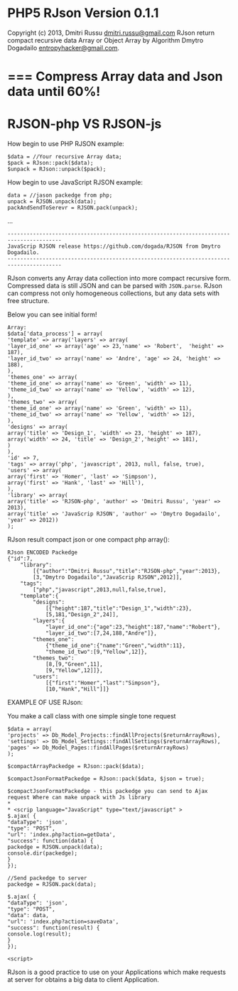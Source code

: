 PHP5 RJson Version 0.1.1
===
Copyright (c) 2013, Dmitri Russu <dmitri.russu@gmail.com>
RJson return compact recursive data Array or Object Array by Algorithm Dmytro Dogadailo <entropyhacker@gmail.com>.

===
Compress Array data and Json data until 60%!
===
RJSON-php VS RJSON-js
=========

How begin to use PHP RJSON example:

    $data = //Your recursive Array data;
    $pack = RJson::pack($data);
    $unpack = RJson::unpack($pack);
    
How begin to use JavaScript RJSON example: 

    data = //jason packedge from php;
    unpack = RJSON.unpack(data);
    packAndSendToSerevr = RJSON.pack(unpack);
...

    ---------------------------------------------------------------------------------------
    JavaScrip RJSON release https://github.com/dogada/RJSON from Dmytro Dogadailo.
    ---------------------------------------------------------------------------------------

RJson converts any Array data collection into more compact recursive
form. Compressed data is still JSON and can be parsed with `JSON.parse`. RJson
can compress not only homogeneous collections, but any data sets with free
structure.

Below you can see initial form!

    Array:
	$data['data_process'] = array(
	'template' => array('layers' => array(
	'layer_id_one' => array('age' => 23,'name' => 'Robert',  'height' => 187),
	'layer_id_two' => array('name' => 'Andre', 'age' => 24, 'height' => 188),
	),
	'themes_one' => array(
	'theme_id_one' => array('name' => 'Green', 'width' => 11),
	'theme_id_two' => array('name' => 'Yellow', 'width' => 12),
	),
	'themes_two' => array(
	'theme_id_one' => array('name' => 'Green', 'width' => 11),
	'theme_id_two' => array('name' => 'Yellow', 'width' => 12),
	),
	'designs' => array(
	array('title' => 'Design_1', 'width' => 23, 'height' => 187),
	array('width' => 24, 'title' => 'Design_2','height' => 181),
	)
	),
	'id' => 7,
	'tags' => array('php', 'javascript', 2013, null, false, true),
	'users' => array(
	array('first' => 'Homer', 'last' => 'Simpson'),
	array('first' => 'Hank', 'last' => 'Hill'),
	),
	'library' => array(
	array('title' => 'RJSON-php', 'author' => 'Dmitri Russu', 'year' => 2013),
	array('title' => 'JavaScrip RJSON', 'author' => 'Dmytro Dogadailo', 'year' => 2012))
	);

RJson result compact json or one compact php array():


    RJson ENCODED Packedge
	{"id":7,
		"library":
			[{"author":"Dmitri Russu","title":"RJSON-php","year":2013},
			[3,"Dmytro Dogadailo","JavaScrip RJSON",2012]],
		"tags":
			["php","javascript",2013,null,false,true],
		"template":{
			"designs":
				[{"height":187,"title":"Design_1","width":23},
				[5,181,"Design_2",24]],
			"layers":{
				"layer_id_one":{"age":23,"height":187,"name":"Robert"},
				"layer_id_two":[7,24,188,"Andre"]},
			"themes_one":
				{"theme_id_one":{"name":"Green","width":11},
				"theme_id_two":[9,"Yellow",12]},
			"themes_two":
				[8,[9,"Green",11],
				[9,"Yellow",12]]},
			"users":
				[{"first":"Homer","last":"Simpson"},
				[10,"Hank","Hill"]]}

EXAMPLE OF USE RJson:

You make a call class with one simple single tone request

    $data = array(
    'projects' => Db_Model_Projects::findAllProjects($returnArrayRows),
    'settings' => Db_Model_Settings::findAllSettings($returnArrayRows),
    'pages' => Db_Model_Pages::findAllPages($returnArrayRows)
    );

    $compactArrayPackedge = RJson::pack($data);
    
    $compactJsonFormatPackedge = RJson::pack($data, $json = true);
    
    $compactJsonFormatPackedge - this packedge you can send to Ajax request Where can make unpack with Js library
    *
    * <scrip language="JavaScript" type="text/javascript" >
    $.ajax( {
    "dataType": 'json',
    "type": "POST",
    "url": 'index.php?action=getData',
    "success": function(data) {
    packedge = RJSON.unpack(data);
    console.dir(packedge);
    }
    });
    
    //Send packedge to server
    packedge = RJSON.pack(data);
    
    $.ajax( {
    "dataType": 'json',
    "type": "POST",
    "data": data,
    "url": 'index.php?action=saveData',
    "success": function(result) {
    console.log(result);
    }
    });
    
    <script>

RJson is a good practice to use on your Applications which make requests at server for obtains a big data
to client Application.
